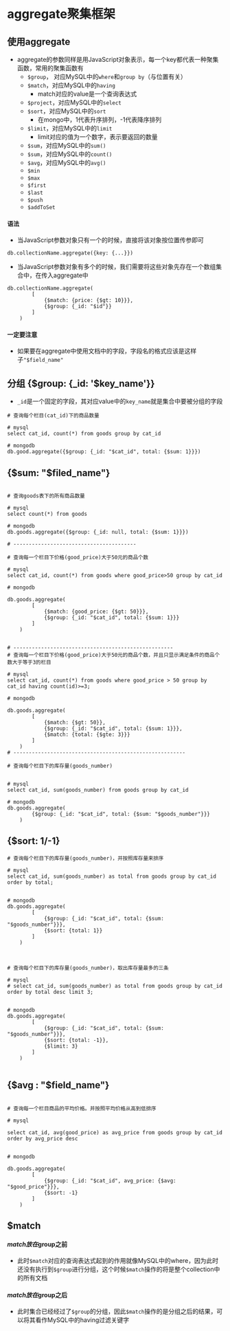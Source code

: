 # aggregate聚集框架

## 使用aggregate

- aggregate的参数同样是用JavaScript对象表示，每一个key都代表一种聚集函数，常用的聚集函数有
	- `$group`， 对应MySQL中的`where`和`group by`（与位置有关）
	- `$match`，对应MySQL中的`having`
		- match对应的value是一个查询表达式
	- `$project`，对应MySQL中的`select`
	- `$sort`，对应MySQL中的`sort`
		- 在mongo中，1代表升序排列，-1代表降序排列
	- `$limit`，对应MySQL中的`limit`
		- limit对应的值为一个数字，表示要返回的数量
	- `$sum`，对应MySQL中的`sum()`
	- `$sum`，对应MySQL中的`count()`
	- `$avg`，对应MySQL中的`avg()`
	- `$min`
	- `$max`
	- `$first`
	- `$last`
	- `$push`
	- `$addToSet`

#### 语法

- 当JavaScript参数对象只有一个的时候，直接将该对象按位置传参即可

```
db.collectionName.aggregate({key: {...}})
```


- 当JavaScript参数对象有多个的时候，我们需要将这些对象先存在一个数组集合中，在传入aggregate中

```
db.collectionName.aggregate(
		[
			{$match: {price: {$gt: 10}}},
			{$group: {_id: "$id"}}
		]
	)
```

#### 一定要注意
- 如果要在aggregate中使用文档中的字段，字段名的格式应该是这样子`"$field_name"`

## 分组 {$group: {_id: '$key_name'}}
- `_id`是一个固定的字段，其对应value中的`key_name`就是集合中要被分组的字段 

```
# 查询每个栏目(cat_id)下的商品数量

# mysql
select cat_id, count(*) from goods group by cat_id

# mongodb
db.good.aggregate({$group: {_id: "$cat_id", total: {$sum: 1}}})

```

## {$sum: "$filed_name"}

```

# 查询goods表下的所有商品数量

# mysql
select count(*) from goods

# mongodb
db.goods.aggregate({$group: {_id: null, total: {$sum: 1}}})

# ----------------------------------------

# 查询每一个栏目下价格(good_price)大于50元的商品个数

# mysql
select cat_id, count(*) from goods where good_price>50 group by cat_id 

# mongodb

db.goods.aggregate(
		[
			{$match: {good_price: {$gt: 50}}},
			{$group: {_id: "$cat_id", total: {$sum: 1}}}
		]
	)


# ----------------------------------------------------
# 查询每一个栏目下价格(good_price)大于50元的商品个数，并且只显示满足条件的商品个数大于等于3的栏目

# mysql
select cat_id, count(*) from goods where good_price > 50 group by cat_id having count(id)>=3;

# mongodb

db.goods.aggregate(
		[
			{$match: {$gt: 50}},
			{$group: {_id: "$cat_id", total: {$sum: 1}}},
			{$match: {total: {$gte: 3}}}
		]
	)
# --------------------------------------------------------

# 查询每个栏目下的库存量(goods_number)


# mysql
select cat_id, sum(goods_number) from goods group by cat_id

# mongodb
db.goods.aggregate(
		{$group: {_id: "$cat_id", total: {$sum: "$goods_number"}}}
	)

```

## {$sort: 1/-1}


```
# 查询每个栏目下的库存量(goods_number)，并按照库存量来排序

# mysql
select cat_id, sum(goods_number) as total from goods group by cat_id order by total;


# mongodb
db.goods.aggregate(
		[
			{$group: {_id: "$cat_id", total: {$sum: "$goods_number"}}},
			{$sort: {total: 1}}
		]
	)



# 查询每个栏目下的库存量(goods_number)，取出库存量最多的三条

# mysql
# select cat_id, sum(goods_number) as total from goods group by cat_id order by total desc limit 3;


# mongodb
db.goods.aggregate(
		[
			{$group: {_id: "$cat_id", total: {$sum: "$goods_number"}}},
			{$sort: {total: -1}},
			{$limit: 3}
		]
	)


```

## {$avg : "$field_name"}

```

# 查询每一个栏目商品的平均价格。并按照平均价格从高到低排序

# mysql

select cat_id, avg(good_price) as avg_price from goods group by cat_id order by avg_price desc


# mongodb

db.goods.aggregate(
		[
			{$group: {_id: "$cat_id", avg_price: {$avg: "$good_price"}}},
			{$sort: -1}	
		]
	)

```


## $match
#### $match放在$group之前
- 此时`$match`对应的查询表达式起到的作用就像MySQL中的where，因为此时还没有执行到`$group`进行分组，这个时候`$match`操作的将是整个collection中的所有文档



#### $match放在$group之后
- 此时集合已经经过了`$group`的分组，因此`$match`操作的是分组之后的结果，可以将其看作MySQL中的having过滤关键字